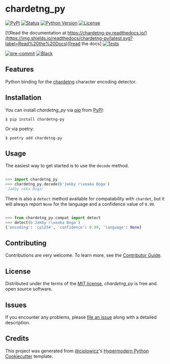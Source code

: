 # chardetng_py

[![PyPI](https://img.shields.io/pypi/v/chardetng-py.svg)][pypi_]
[![Status](https://img.shields.io/pypi/status/chardetng-py.svg)][status]
[![Python Version](https://img.shields.io/pypi/pyversions/chardetng-py)][python version]
[![License](https://img.shields.io/pypi/l/chardetng-py)][license]

[![Read the documentation at https://chardetng-py.readthedocs.io/](https://img.shields.io/readthedocs/chardetng-py/latest.svg?label=Read%20the%20Docs)][read the docs]
[![Tests](https://github.com/john-parton/chardetng-py/workflows/Tests/badge.svg)][tests]

[![pre-commit](https://img.shields.io/badge/pre--commit-enabled-brightgreen?logo=pre-commit&logoColor=white)][pre-commit]
[![Black](https://img.shields.io/badge/code%20style-black-000000.svg)][black]

[pypi_]: https://pypi.org/project/chardetng-py/
[status]: https://pypi.org/project/chardetng-py/
[python version]: https://pypi.org/project/chardetng-py
[read the docs]: https://chardetng-py.readthedocs.io/
[tests]: https://github.com/john-parton/chardetng-py/actions?workflow=Tests
[codecov]: https://app.codecov.io/gh/john-parton/chardetng-py
[pre-commit]: https://github.com/pre-commit/pre-commit
[black]: https://github.com/psf/black

## Features

Python binding for the [chardetng](https://github.com/hsivonen/chardetng) character encoding detector.

## Installation

You can install _chardetng_py_ via [pip] from [PyPI]:

```console
$ pip install chardetng-py
```

Or via poetry:

```console
$ poetry add chardetng-py
```

## Usage

The easiest way to get started is to use the `decode` method.

```python

>>> import chardetng_py
>>> chardetng_py.decode(b'Jakby r\xeaka Boga')
'Jakby rêka Boga'
```

There is also a `detect` method available for compatability with `chardet`,
but it will always report `None` for the language and a confidence value of `0.99`.

```python

>>> from chardetng_py.compat import detect
>>> detect(b'Jakby r\xeaka Boga')
{'encoding': 'cp1254', 'confidence': 0.99, 'language': None}
```

## Contributing

Contributions are very welcome.
To learn more, see the [Contributor Guide].

## License

Distributed under the terms of the [MIT license][license],
_chardetng_py_ is free and open source software.

## Issues

If you encounter any problems,
please [file an issue] along with a detailed description.

## Credits

This project was generated from [@cjolowicz]'s [Hypermodern Python Cookiecutter] template.

[@cjolowicz]: https://github.com/cjolowicz
[pypi]: https://pypi.org/
[hypermodern python cookiecutter]: https://github.com/cjolowicz/cookiecutter-hypermodern-python
[file an issue]: https://github.com/john-parton/chardetng-py/issues
[pip]: https://pip.pypa.io/

<!-- github-only -->

[license]: https://github.com/john-parton/chardetng-py/blob/main/LICENSE
[contributor guide]: https://github.com/john-parton/chardetng-py/blob/main/CONTRIBUTING.md
[command-line reference]: https://chardetng-py.readthedocs.io/en/latest/usage.html
